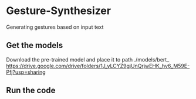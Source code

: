 # Gesture-Synthesizer
Generating gestures based on input text

## Get the models
Download the pre-trained model and place it to path ./models/bert_  https://drive.google.com/drive/folders/1J_yLCYZ9gjUnQrjwEHK_hv6_M59E-Pfj?usp=sharing
## Run the code